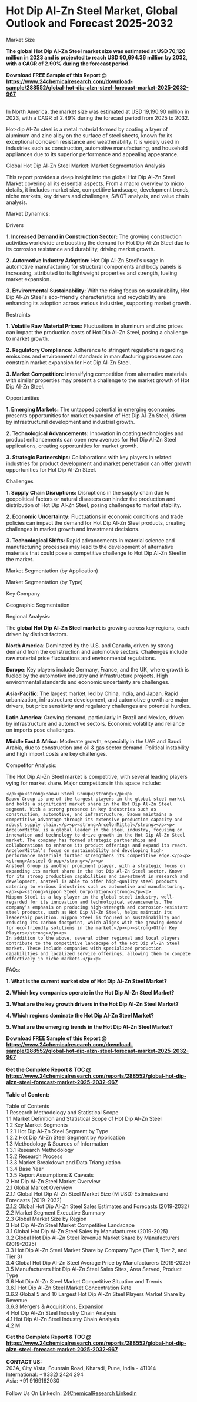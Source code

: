 <h1>Hot Dip Al-Zn Steel Market, Global Outlook and Forecast 2025-2032</h1><p>Market Size</p><p>
</p><p><strong>The global Hot Dip Al-Zn Steel market size was estimated at USD 70,120 million in 2023 and is projected to reach USD 90,694.36 million by 2032, with a CAGR of 2.90% during the forecast period.</strong></p><div><b>Download FREE Sample of this Report @ 
            <a href="https://www.24chemicalresearch.com/download-sample/288552/global-hot-dip-alzn-steel-forecast-market-2025-2032-967">
            https://www.24chemicalresearch.com/download-sample/288552/global-hot-dip-alzn-steel-forecast-market-2025-2032-967</a></b></div><br><p>
</p><p>In North America, the market size was estimated at USD 19,190.90 million in 2023, with a CAGR of 2.49% during the forecast period from 2025 to 2032.</p><p>
</p><p>Hot-dip Al-Zn steel is a metal material formed by coating a layer of aluminum and zinc alloy on the surface of steel sheets, known for its exceptional corrosion resistance and weatherability. It is widely used in industries such as construction, automotive manufacturing, and household appliances due to its superior performance and appealing appearance.</p><p>
Global Hot Dip Al-Zn Steel Market: Market Segmentation Analysis</p><p>
</p><p>This report provides a deep insight into the global Hot Dip Al-Zn Steel Market covering all its essential aspects. From a macro overview to micro details, it includes market size, competitive landscape, development trends, niche markets, key drivers and challenges, SWOT analysis, and value chain analysis.</p><p>
Market Dynamics:</p><p>
Drivers</p><p>
</p><p><strong>1. Increased Demand in Construction Sector:</strong> The growing construction activities worldwide are boosting the demand for Hot Dip Al-Zn Steel due to its corrosion resistance and durability, driving market growth.</p><p>
</p><p><strong>2. Automotive Industry Adoption:</strong> Hot Dip Al-Zn Steel's usage in automotive manufacturing for structural components and body panels is increasing, attributed to its lightweight properties and strength, fueling market expansion.</p><p>
</p><p><strong>3. Environmental Sustainability:</strong> With the rising focus on sustainability, Hot Dip Al-Zn Steel's eco-friendly characteristics and recyclability are enhancing its adoption across various industries, supporting market growth.</p><p>
Restraints</p><p>
</p><p><strong>1. Volatile Raw Material Prices:</strong> Fluctuations in aluminum and zinc prices can impact the production costs of Hot Dip Al-Zn Steel, posing a challenge to market growth.</p><p>
</p><p><strong>2. Regulatory Compliance:</strong> Adherence to stringent regulations regarding emissions and environmental standards in manufacturing processes can constrain market expansion for Hot Dip Al-Zn Steel.</p><p>
</p><p><strong>3. Market Competition:</strong> Intensifying competition from alternative materials with similar properties may present a challenge to the market growth of Hot Dip Al-Zn Steel.</p><p>
Opportunities</p><p>
</p><p><strong>1. Emerging Markets:</strong> The untapped potential in emerging economies presents opportunities for market expansion of Hot Dip Al-Zn Steel, driven by infrastructural development and industrial growth.</p><p>
</p><p><strong>2. Technological Advancements:</strong> Innovation in coating technologies and product enhancements can open new avenues for Hot Dip Al-Zn Steel applications, creating opportunities for market growth.</p><p>
</p><p><strong>3. Strategic Partnerships:</strong> Collaborations with key players in related industries for product development and market penetration can offer growth opportunities for Hot Dip Al-Zn Steel.</p><p>
Challenges</p><p>
</p><p><strong>1. Supply Chain Disruptions:</strong> Disruptions in the supply chain due to geopolitical factors or natural disasters can hinder the production and distribution of Hot Dip Al-Zn Steel, posing challenges to market stability.</p><p>
</p><p><strong>2. Economic Uncertainty:</strong> Fluctuations in economic conditions and trade policies can impact the demand for Hot Dip Al-Zn Steel products, creating challenges in market growth and investment decisions.</p><p>
</p><p><strong>3. Technological Shifts:</strong> Rapid advancements in material science and manufacturing processes may lead to the development of alternative materials that could pose a competitive challenge to Hot Dip Al-Zn Steel in the market.</p><p>
Market Segmentation (by Application)</p><p>
</p><p>
Market Segmentation (by Type)</p><p>
</p><p>
Key Company</p><p>
</p><p>
Geographic Segmentation</p><p>
</p><p>
Regional Analysis: </p><p>
</p><p>The <strong>global Hot Dip Al-Zn Steel market</strong> is growing across key regions, each driven by distinct factors.</p><p>
</p><p><strong>North America</strong>: Dominated by the U.S. and Canada, driven by strong demand from the construction and automotive sectors. Challenges include raw material price fluctuations and environmental regulations.</p><p><strong>Europe</strong>: Key players include Germany, France, and the UK, where growth is fueled by the automotive industry and infrastructure projects. High environmental standards and economic uncertainty are challenges.</p><p><strong>Asia-Pacific</strong>: The largest market, led by China, India, and Japan. Rapid urbanization, infrastructure development, and automotive growth are major drivers, but price sensitivity and regulatory challenges are potential hurdles.</p><p><strong>Latin America</strong>: Growing demand, particularly in Brazil and Mexico, driven by infrastructure and automotive sectors. Economic volatility and reliance on imports pose challenges.</p><p><strong>Middle East &amp; Africa</strong>: Moderate growth, especially in the UAE and Saudi Arabia, due to construction and oil &amp; gas sector demand. Political instability and high import costs are key challenges.</p><p>
Competitor Analysis: </p><p>
</p><p>The Hot Dip Al-Zn Steel market is competitive, with several leading players vying for market share. Major competitors in this space include:</p><p>

	</p><p><strong>Baowu Steel Group</strong></p><p>
	Baowu Group is one of the largest players in the global steel market and holds a significant market share in the Hot Dip Al-Zn Steel segment. With a strong presence in key industries such as construction, automotive, and infrastructure, Baowu maintains a competitive advantage through its extensive production capacity and robust supply chain.</p><p><strong>ArcelorMittal</strong></p><p>
	ArcelorMittal is a global leader in the steel industry, focusing on innovation and technology to drive growth in the Hot Dip Al-Zn Steel market. The company has formed strategic partnerships and collaborations to enhance its product offerings and expand its reach. ArcelorMittal’s focus on sustainability and developing high-performance materials further strengthens its competitive edge.</p><p><strong>Ansteel Group</strong></p><p>
	Ansteel Group is another prominent player, with a strategic focus on expanding its market share in the Hot Dip Al-Zn Steel sector. Known for its strong production capabilities and investment in research and development, Ansteel is able to offer high-quality steel products catering to various industries such as automotive and manufacturing.</p><p><strong>Nippon Steel Corporation</strong></p><p>
	Nippon Steel is a key player in the global steel industry, well-regarded for its innovation and technological advancements. The company’s emphasis on producing high-strength and corrosion-resistant steel products, such as Hot Dip Al-Zn Steel, helps maintain its leadership position. Nippon Steel is focused on sustainability and reducing its carbon footprint, which aligns with the growing demand for eco-friendly solutions in the market.</p><p><strong>Other Key Players</strong></p><p>
	In addition to the above, several other regional and local players contribute to the competitive landscape of the Hot Dip Al-Zn Steel market. These include companies with specialized production capabilities and localized service offerings, allowing them to compete effectively in niche markets.</p><p>
</p><p>
FAQs:</p><p>
</p><p><strong>1. What is the current market size of Hot Dip Al-Zn Steel Market?</strong></p><p>
</p><p>
</p><p><strong>2. Which key companies operate in the Hot Dip Al-Zn Steel Market?</strong></p><p>
</p><p>
</p><p><strong>3. What are the key growth drivers in the Hot Dip Al-Zn Steel Market?</strong></p><p>
</p><p>
</p><p><strong>4. Which regions dominate the Hot Dip Al-Zn Steel Market?</strong></p><p>
</p><p>
</p><p><strong>5. What are the emerging trends in the Hot Dip Al-Zn Steel Market?</strong></p><p>
</p><div><b>Download FREE Sample of this Report @ 
            <a href="https://www.24chemicalresearch.com/download-sample/288552/global-hot-dip-alzn-steel-forecast-market-2025-2032-967">
            https://www.24chemicalresearch.com/download-sample/288552/global-hot-dip-alzn-steel-forecast-market-2025-2032-967</a></b></div><br><div><b>Get the Complete Report & TOC @ 
            <a href="https://www.24chemicalresearch.com/reports/288552/global-hot-dip-alzn-steel-forecast-market-2025-2032-967">
            https://www.24chemicalresearch.com/reports/288552/global-hot-dip-alzn-steel-forecast-market-2025-2032-967</a></b></div><br>
            <b>Table of Content:</b><p>Table of Contents<br />
1 Research Methodology and Statistical Scope<br />
1.1 Market Definition and Statistical Scope of Hot Dip Al-Zn Steel<br />
1.2 Key Market Segments<br />
1.2.1 Hot Dip Al-Zn Steel Segment by Type<br />
1.2.2 Hot Dip Al-Zn Steel Segment by Application<br />
1.3 Methodology & Sources of Information<br />
1.3.1 Research Methodology<br />
1.3.2 Research Process<br />
1.3.3 Market Breakdown and Data Triangulation<br />
1.3.4 Base Year<br />
1.3.5 Report Assumptions & Caveats<br />
2 Hot Dip Al-Zn Steel Market Overview<br />
2.1 Global Market Overview<br />
2.1.1 Global Hot Dip Al-Zn Steel Market Size (M USD) Estimates and Forecasts (2019-2032)<br />
2.1.2 Global Hot Dip Al-Zn Steel Sales Estimates and Forecasts (2019-2032)<br />
2.2 Market Segment Executive Summary<br />
2.3 Global Market Size by Region<br />
3 Hot Dip Al-Zn Steel Market Competitive Landscape<br />
3.1 Global Hot Dip Al-Zn Steel Sales by Manufacturers (2019-2025)<br />
3.2 Global Hot Dip Al-Zn Steel Revenue Market Share by Manufacturers (2019-2025)<br />
3.3 Hot Dip Al-Zn Steel Market Share by Company Type (Tier 1, Tier 2, and Tier 3)<br />
3.4 Global Hot Dip Al-Zn Steel Average Price by Manufacturers (2019-2025)<br />
3.5 Manufacturers Hot Dip Al-Zn Steel Sales Sites, Area Served, Product Type<br />
3.6 Hot Dip Al-Zn Steel Market Competitive Situation and Trends<br />
3.6.1 Hot Dip Al-Zn Steel Market Concentration Rate<br />
3.6.2 Global 5 and 10 Largest Hot Dip Al-Zn Steel Players Market Share by Revenue<br />
3.6.3 Mergers & Acquisitions, Expansion<br />
4 Hot Dip Al-Zn Steel Industry Chain Analysis<br />
4.1 Hot Dip Al-Zn Steel Industry Chain Analysis<br />
4.2 M</p><div><b>Get the Complete Report & TOC @ 
            <a href="https://www.24chemicalresearch.com/reports/288552/global-hot-dip-alzn-steel-forecast-market-2025-2032-967">
            https://www.24chemicalresearch.com/reports/288552/global-hot-dip-alzn-steel-forecast-market-2025-2032-967</a></b></div><br><b>CONTACT US:</b><br>
            203A, City Vista, Fountain Road, Kharadi, Pune, India - 411014<br>
            International: +1(332) 2424 294<br>
            Asia: +91 9169162030 <br><br>
            Follow Us On LinkedIn: <a href="https://www.linkedin.com/company/24chemicalresearch/">24ChemicalResearch LinkedIn</a>